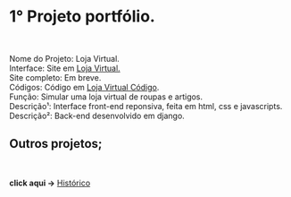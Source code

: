 <h1> 1° Projeto portfólio.</h1><br>

Nome do Projeto: Loja Virtual.<br>
Interface: Site em  <a href='https://rodolfo-desenvolve.github.io/Loja_virtual/'>Loja Virtual.</a><br>
Site completo: Em breve.<br>
Códigos: Código em <a href='https://github.com/Rodolfo-desenvolve/Loja_virtual'>Loja Virtual Código</a>.<br>
Função: Simular uma loja virtual de roupas e artigos.<br>
Descrição¹: Interface front-end reponsiva, feita em html, css e javascripts.<br>
Descrição²: Back-end desenvolvido em django.<br>

<h2> Outros projetos;</h2><br>

 **click aqui ->** <a href='https://github.com/Rodolfo-desenvolve/python-desktop'>Histórico</a><br>
